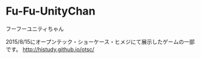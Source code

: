 # Fu-Fu-UnityChan
フーフーユニティちゃん

2015/8/15にオープンテック・ショーケース・ヒメジにて展示したゲームの一部です。
http://histudy.github.io/otsc/
